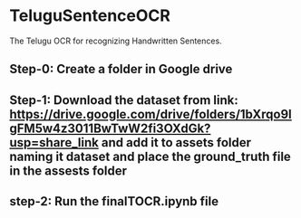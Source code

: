 # TeluguSentenceOCR
The Telugu OCR for recognizing Handwritten Sentences.


## Step-0: Create a folder in Google drive

## Step-1: Download the dataset from link: https://drive.google.com/drive/folders/1bXrqo9IgFM5w4z3011BwTwW2fi3OXdGk?usp=share_link and add it to assets folder naming it dataset and place the ground_truth file in the assests folder

## step-2: Run the finalTOCR.ipynb file
